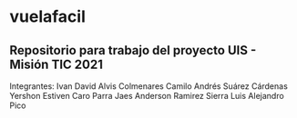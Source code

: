 # vuelafacil
## Repositorio para trabajo del proyecto UIS - Misión TIC 2021

Integrantes: 
Ivan David Alvis Colmenares
Camilo Andrés Suárez Cárdenas
Yershon Estiven Caro Parra
Jaes Anderson Ramirez Sierra
Luis Alejandro Pico
